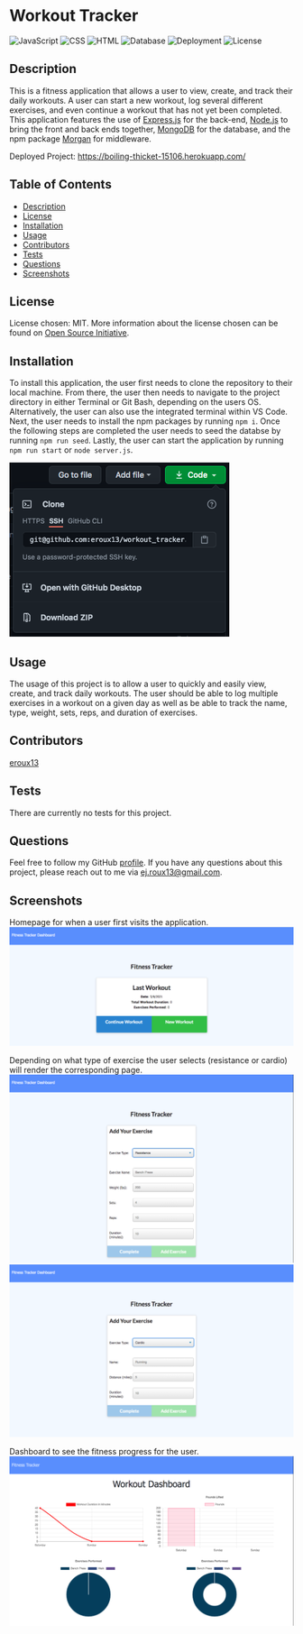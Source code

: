 # Workout Tracker

![JavaScript](https://img.shields.io/badge/JavaScript-60.5%25-yellow)
![CSS](https://img.shields.io/badge/CSS-21.4%25-purple)
![HTML](https://img.shields.io/badge/HTML-18.1%25-red)
![Database](https://img.shields.io/badge/Database-MongoDB-green)
![Deployment](https://img.shields.io/badge/Deployment-Heroku-purple)
![License](https://img.shields.io/badge/License-MIT-blue)

## Description

This is a fitness application that allows a user to view, create, and track their daily workouts. A user can start a new workout, log several different exercises, and even continue a workout that has not yet been completed. This application features the use of [Express.js](https://expressjs.com/) for the back-end, [Node.js](https://nodejs.org/en/docs/) to bring the front and back ends together, [MongoDB](https://docs.mongodb.com/guides/) for the database, and the npm package [Morgan](https://www.npmjs.com/package/morgan) for middleware.

Deployed Project: https://boiling-thicket-15106.herokuapp.com/

## Table of Contents

- [Description](#description)
- [License](#license)
- [Installation](#installation)
- [Usage](#usage)
- [Contributors](#contributors)
- [Tests](#tests)
- [Questions](#questions)
- [Screenshots](#screenshots)

## License

License chosen: MIT.
More information about the license chosen can be found on [Open Source Initiative](https://opensource.org/licenses/MIT).

## Installation

To install this application, the user first needs to clone the repository to their local machine. From there, the user then needs to navigate to the project directory in either Terminal or Git Bash, depending on the users OS. Alternatively, the user can also use the integrated terminal within VS Code. Next, the user needs to install the npm packages by running `npm i`. Once the following steps are completed the user needs to seed the databse by running `npm run seed`. Lastly, the user can start the application by running `npm run start` or `node server.js`.

![Clone Screenshot](./public/assets/images/gitCloneScreenshot.png)

## Usage

The usage of this project is to allow a user to quickly and easily view, create, and track daily workouts. The user should be able to log multiple exercises in a workout on a given day as well as be able to track the name, type, weight, sets, reps, and duration of exercises.

## Contributors

[eroux13](https://www.github.com/eroux13)

## Tests

There are currently no tests for this project.

## Questions

Feel free to follow my GitHub [profile](https://www.github.com/eroux13).
If you have any questions about this project, please reach out to me via ej.roux13@gmail.com.

## Screenshots

Homepage for when a user first visits the application.
![Homepage Screenshot](./public/assets/images/homepageScreenshot.png)

Depending on what type of exercise the user selects (resistance or cardio) will render the corresponding page.
![Resistance Screenshot](./public/assets/images/resistanceScreenshot.png)
![Cardio Screenshot](./public/assets/images/cardioScreenshot.png)

Dashboard to see the fitness progress for the user.
![Dashboard Screenshot](./public/assets/images/dashboardScreenshot.png)
